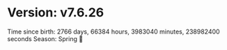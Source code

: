 # Version: v7.6.26
Time since birth: 2766 days, 66384 hours, 3983040 minutes, 238982400 seconds
Season: Spring 🌸
